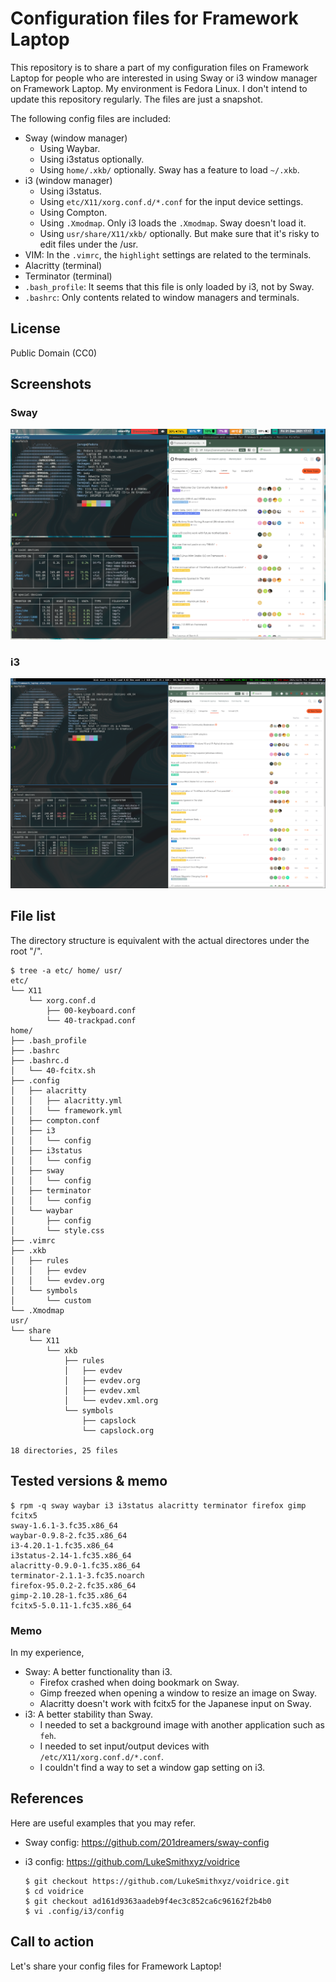 # Configuration files for Framework Laptop

This repository is to share a part of my configuration files on Framework Laptop for people who are interested in using Sway or i3 window manager on Framework Laptop. My environment is Fedora Linux. I don't intend to update this repository regularly. The files are just a snapshot.

The following config files are included:

* Sway (window manager)
  * Using Waybar.
  * Using i3status optionally.
  * Using `home/.xkb/` optionally. Sway has a feature to load `~/.xkb`.
* i3 (window manager)
  * Using i3status.
  * Using `etc/X11/xorg.conf.d/*.conf` for the input device settings.
  * Using Compton.
  * Using `.Xmodmap`. Only i3 loads the `.Xmodmap`. Sway doesn't load it.
  * Using `usr/share/X11/xkb/` optionally. But make sure that it's risky to edit files under the /usr.
* VIM: In the `.vimrc`, the `highlight` settings are related to the terminals.
* Alacritty (terminal)
* Terminator (terminal)
* `.bash_profile`: It seems that this file is only loaded by i3, not by Sway.
* `.bashrc`: Only contents related to window managers and terminals.

## License

Public Domain (CC0)

## Screenshots

### Sway

![Sway screenshot](image/screenshot_sway.png)

### i3

![i3 screenshot](image/screenshot_i3.png)

## File list

The directory structure is equivalent with the actual directores under the root "/".

```
$ tree -a etc/ home/ usr/
etc/
└── X11
    └── xorg.conf.d
        ├── 00-keyboard.conf
        └── 40-trackpad.conf
home/
├── .bash_profile
├── .bashrc
├── .bashrc.d
│   └── 40-fcitx.sh
├── .config
│   ├── alacritty
│   │   ├── alacritty.yml
│   │   └── framework.yml
│   ├── compton.conf
│   ├── i3
│   │   └── config
│   ├── i3status
│   │   └── config
│   ├── sway
│   │   └── config
│   ├── terminator
│   │   └── config
│   └── waybar
│       ├── config
│       └── style.css
├── .vimrc
├── .xkb
│   ├── rules
│   │   ├── evdev
│   │   └── evdev.org
│   └── symbols
│       └── custom
└── .Xmodmap
usr/
└── share
    └── X11
        └── xkb
            ├── rules
            │   ├── evdev
            │   ├── evdev.org
            │   ├── evdev.xml
            │   └── evdev.xml.org
            └── symbols
                ├── capslock
                └── capslock.org

18 directories, 25 files
```

## Tested versions & memo

```
$ rpm -q sway waybar i3 i3status alacritty terminator firefox gimp fcitx5
sway-1.6.1-3.fc35.x86_64
waybar-0.9.8-2.fc35.x86_64
i3-4.20.1-1.fc35.x86_64
i3status-2.14-1.fc35.x86_64
alacritty-0.9.0-1.fc35.x86_64
terminator-2.1.1-3.fc35.noarch
firefox-95.0.2-2.fc35.x86_64
gimp-2.10.28-1.fc35.x86_64
fcitx5-5.0.11-1.fc35.x86_64
```

### Memo

In my experience,

* Sway: A better functionality than i3.
  * Firefox crashed when doing bookmark on Sway.
  * Gimp freezed when opening a window to resize an image on Sway.
  * Alacritty doesn't work with fcitx5 for the Japanese input on Sway.
* i3: A better stability than Sway.
  * I needed to set a background image with another application such as `feh`.
  * I needed to set input/output devices with `/etc/X11/xorg.conf.d/*.conf`.
  * I couldn't find a way to set a window gap setting on i3.

## References

Here are useful examples that you may refer.

* Sway config: https://github.com/201dreamers/sway-config

* i3 config: https://github.com/LukeSmithxyz/voidrice

  ```
  $ git checkout https://github.com/LukeSmithxyz/voidrice.git
  $ cd voidrice
  $ git checkout ad161d9363aadeb9f4ec3c852ca6c96162f2b4b0
  $ vi .config/i3/config
  ```

## Call to action

Let's share your config files for Framework Laptop!
